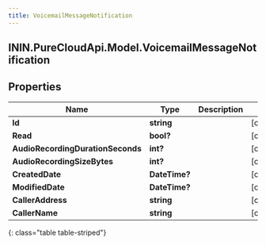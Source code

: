 ```yaml
---
title: VoicemailMessageNotification
---
```

## ININ.PureCloudApi.Model.VoicemailMessageNotification

## Properties

|Name | Type | Description | Notes|
|------------ | ------------- | ------------- | -------------|
| **Id** | **string** |  | [optional] |
| **Read** | **bool?** |  | [optional] |
| **AudioRecordingDurationSeconds** | **int?** |  | [optional] |
| **AudioRecordingSizeBytes** | **int?** |  | [optional] |
| **CreatedDate** | **DateTime?** |  | [optional] |
| **ModifiedDate** | **DateTime?** |  | [optional] |
| **CallerAddress** | **string** |  | [optional] |
| **CallerName** | **string** |  | [optional] |
{: class="table table-striped"}


